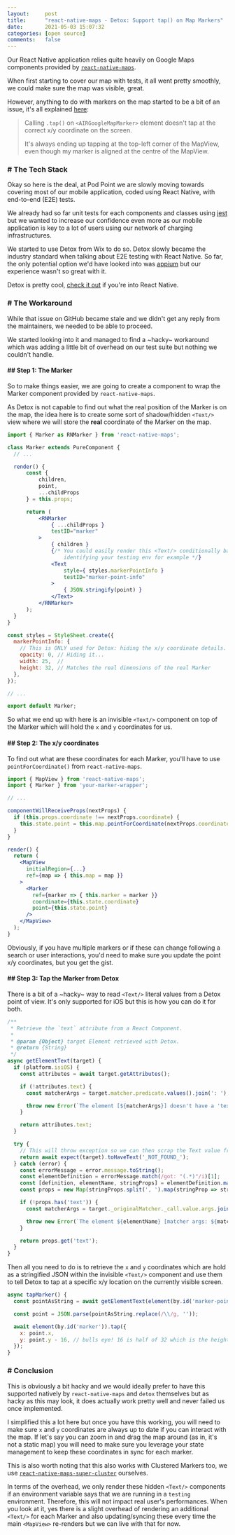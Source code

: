 ```yaml
---
layout:     post
title:      "react-native-maps - Detox: Support tap() on Map Markers"
date:       2021-05-03 15:07:32
categories: [open source]
comments:   false
---
```


Our React Native application relies quite heavily on Google Maps components provided by [`react-native-maps`](https://github.com/react-native-maps/react-native-maps).

When first starting to cover our map with tests, it all went pretty smoothly, we could make sure the map was visible, great.

However, anything to do with markers on the map started to be a bit of an issue, it's all explained [here](https://github.com/react-native-maps/react-native-maps/issues/3632#issuecomment-834132429):

> Calling `.tap()` on `<AIRGoogleMapMarker>` element doesn't tap at the correct x/y coordinate on the screen.
>
> It's always ending up tapping at the top-left corner of the MapView, even though my marker is aligned at the centre of the MapView.

<!--more-->

### # The Tech Stack

Okay so here is the deal, at Pod Point we are slowly moving towards covering most of our mobile application, coded using React Native, with end-to-end (E2E) tests.

We already had so far unit tests for each components and classes using [jest](https://jestjs.io) but we wanted to increase our confidence even more as our mobile application is key to a lot of users using our network of charging infrastructures.

We started to use Detox from Wix to do so. Detox slowly became the industry standard when talking about E2E testing with React Native. So far, the only potential option we'd have looked into was [appium](https://appium.io) but our experience wasn't so great with it.

Detox is pretty cool, [check it out](https://github.com/wix/Detox) if you're into React Native.

### # The Workaround

While that issue on GitHub became stale and we didn't get any reply from the maintainers, we needed to be able to proceed.

We started looking into it and managed to find a ~hacky~ workaround which was adding a little bit of overhead on our test suite but nothing we couldn't handle.

#### ## Step 1: The Marker

So to make things easier, we are going to create a component to wrap the Marker component provided by `react-native-maps`.

As Detox is not capable to find out what the real position of the Marker is on the map, the idea here is to create some sort of shadow/hidden `<Text/>` view where we will store the **real** coordinate of the Marker on the map.

```jsx
import { Marker as RNMarker } from 'react-native-maps';

class Marker extends PureComponent {
  // ...

  render() {
      const {
          children,
          point,
          ...childProps
      } = this.props;

      return (
          <RNMarker
              { ...childProps }
              testID="marker"
          >
              { children }
              {/* You could easily render this <Text/> conditionally based on an ENV var
                  identifying your testing env for example */}
              <Text
                  style={ styles.markerPointInfo }
                  testID="marker-point-info"
              >
                  { JSON.stringify(point) }
              </Text>
          </RNMarker>
      );
  }
}

const styles = StyleSheet.create({
  markerPointInfo: {
    // This is ONLY used for Detox: hiding the x/y coordinate details.
    opacity: 0, // Hiding it...
    width: 25,  //
    height: 32, // Matches the real dimensions of the real Marker
  },
});

// ...

export default Marker;
```

So what we end up with here is an invisible `<Text/>` component on top of the Marker which will hold the `x` and `y` coordinates for us.

#### ## Step 2: The x/y coordinates

To find out what are these coordinates for each Marker, you'll have to use `pointForCoordinate()` from `react-native-maps`.

```jsx
import { MapView } from 'react-native-maps';
import { Marker } from 'your-marker-wrapper';

// ...

componentWillReceiveProps(nextProps) {
  if (this.props.coordinate !== nextProps.coordinate) {
    this.state.point = this.map.pointForCoordinate(nextProps.coordinate);
  }
}

render() {
  return (
    <MapView
      initialRegion={...}
      ref={map => { this.map = map }}
    >
      <Marker
        ref={marker => { this.marker = marker }}
        coordinate={this.state.coordinate}
        point={this.state.point}
      />
    </MapView>
  );
}
```

Obviously, if you have multiple markers or if these can change following a search or user interactions, you'd need to make sure you update the point x/y coordinates, but you get the gist.

#### ## Step 3: Tap the Marker from Detox

There is a bit of a ~hacky~ way to read `<Text/>` literal values from a Detox point of view. It's only supported for iOS but this is how you can do it for both.

```js
/**
 * Retrieve the `text` attribute from a React Component.
 *
 * @param {Object} target Element retrieved with Detox.
 * @return {String}
 */
async getElementText(target) {
  if (platform.isiOS) {
    const attributes = await target.getAttributes();

    if (!attributes.text) {
      const matcherArgs = target.matcher.predicate.values().join(': ');

      throw new Error(`The element [${matcherArgs}] doesn't have a 'text' attribute.`);
    }

    return attributes.text;
  }

  try {
    // This will throw exception so we can then scrap the Text value from the message.
    return await expect(target).toHaveText('_NOT_FOUND_');
  } catch (error) {
    const errorMessage = error.message.toString();
    const elementDefinition = errorMessage.match(/got: "(.*)"/i)[1];
    const [definition, elementName, stringProps] = elementDefinition.match(/^(.*?){(.*?)}$/i);
    const props = new Map(stringProps.split(', ').map(stringProp => stringProp.split('=')));

    if (!props.has('text')) {
      const matcherArgs = target._originalMatcher._call.value.args.join(', ');

      throw new Error(`The element ${elementName} [matcher args: ${matcherArgs}] doesn't have a 'text' attribute.`);
    }

    return props.get('text');
  }
}
```

Then all you need to do is to retrieve the `x` and `y` coordinates which are hold as a stringified JSON within the invisible `<Text/>` component and use them to tell Detox to tap at a specific x/y location on the currently visible screen.

```js
async tapMarker() {
  const pointAsString = await getElementText(element(by.id('marker-point-info')));

  const point = JSON.parse(pointAsString.replace(/\\/g, ''));

  await element(by.id('marker')).tap({
    x: point.x,
    y: point.y - 16, // bulls eye! 16 is half of 32 which is the height of our Marker
  });
}
```

### # Conclusion

This is obviously a bit hacky and we would ideally prefer to have this supported natively by `react-native-maps` and `detox` themselves but as hacky as this may look, it does actually work pretty well and never failed us once implemented.

I simplified this a lot here but once you have this working, you will need to make sure `x` and `y` coordinates are always up to date if you can interact with the map. If let's say you can zoom in and drag the map around (as in, it's not a static map) you will need to make sure you leverage your state management to keep these coordinates in sync for each marker.

This is also worth noting that this also works with Clustered Markers too, we use [`react-native-maps-super-cluster`](https://github.com/novalabio/react-native-maps-super-cluster) ourselves.

In terms of the overhead, we only render these hidden `<Text/>` components if an environment variable says that we are running in a `testing` environment. Therefore, this will not impact real user's performances. When you look at it, yes there is a slight overhead of rendering an additional `<Text/>` for each Marker and also updating/syncing these every time the main `<MapView>` re-renders but we can live with that for now.
